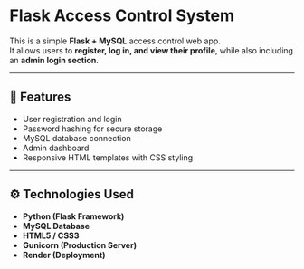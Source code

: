 # Flask Access Control System

This is a simple **Flask + MySQL** access control web app.  
It allows users to **register, log in, and view their profile**, while also including an **admin login section**.

---

## 🧠 Features
- User registration and login
- Password hashing for secure storage
- MySQL database connection
- Admin dashboard
- Responsive HTML templates with CSS styling

---

## ⚙️ Technologies Used
- **Python (Flask Framework)**
- **MySQL Database**
- **HTML5 / CSS3**
- **Gunicorn (Production Server)**
- **Render (Deployment)**
